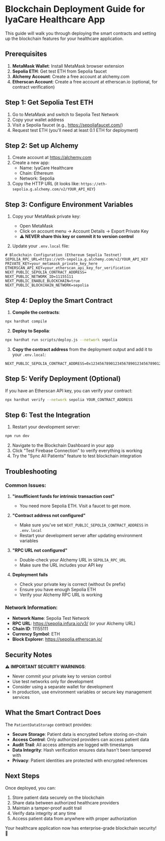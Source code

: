 # Blockchain Deployment Guide for IyaCare Healthcare App

This guide will walk you through deploying the smart contracts and setting up the blockchain features for your healthcare application.

## Prerequisites

1. **MetaMask Wallet**: Install MetaMask browser extension
2. **Sepolia ETH**: Get test ETH from Sepolia faucet
3. **Alchemy Account**: Create a free account at alchemy.com
4. **Etherscan Account**: Create a free account at etherscan.io (optional, for contract verification)

## Step 1: Get Sepolia Test ETH

1. Go to MetaMask and switch to Sepolia Test Network
2. Copy your wallet address
3. Visit a Sepolia faucet (e.g., https://sepoliafaucet.com/)
4. Request test ETH (you'll need at least 0.1 ETH for deployment)

## Step 2: Set up Alchemy

1. Create account at https://alchemy.com
2. Create a new app:
   - Name: IyaCare Healthcare
   - Chain: Ethereum
   - Network: Sepolia
3. Copy the HTTP URL (it looks like: `https://eth-sepolia.g.alchemy.com/v2/YOUR_API_KEY`)

## Step 3: Configure Environment Variables

1. Copy your MetaMask private key:
   - Open MetaMask
   - Click on account menu → Account Details → Export Private Key
   - **⚠️ NEVER share this key or commit it to version control**

2. Update your `.env.local` file:
```env
# Blockchain Configuration (Ethereum Sepolia Testnet)
SEPOLIA_RPC_URL=https://eth-sepolia.g.alchemy.com/v2/YOUR_API_KEY
PRIVATE_KEY=your_metamask_private_key_here
ETHERSCAN_API_KEY=your_etherscan_api_key_for_verification
NEXT_PUBLIC_SEPOLIA_CONTRACT_ADDRESS=
NEXT_PUBLIC_NETWORK_ID=11155111
NEXT_PUBLIC_ENABLE_BLOCKCHAIN=true
NEXT_PUBLIC_BLOCKCHAIN_NETWORK=sepolia
```

## Step 4: Deploy the Smart Contract

1. **Compile the contracts**:
```bash
npx hardhat compile
```

2. **Deploy to Sepolia**:
```bash
npx hardhat run scripts/deploy.js --network sepolia
```

3. **Copy the contract address** from the deployment output and add it to your `.env.local`:
```env
NEXT_PUBLIC_SEPOLIA_CONTRACT_ADDRESS=0x1234567890123456789012345678901234567890
```

## Step 5: Verify Deployment (Optional)

If you have an Etherscan API key, you can verify your contract:
```bash
npx hardhat verify --network sepolia YOUR_CONTRACT_ADDRESS
```

## Step 6: Test the Integration

1. Restart your development server:
```bash
npm run dev
```

2. Navigate to the Blockchain Dashboard in your app
3. Click "Test Firebase Connection" to verify everything is working
4. Try the "Sync All Patients" feature to test blockchain integration

## Troubleshooting

### Common Issues:

1. **"insufficient funds for intrinsic transaction cost"**
   - You need more Sepolia ETH. Visit a faucet to get more.

2. **"Contract address not configured"**
   - Make sure you've set `NEXT_PUBLIC_SEPOLIA_CONTRACT_ADDRESS` in `.env.local`
   - Restart your development server after updating environment variables

3. **"RPC URL not configured"**
   - Double-check your Alchemy URL in `SEPOLIA_RPC_URL`
   - Make sure the URL includes your API key

4. **Deployment fails**
   - Check your private key is correct (without 0x prefix)
   - Ensure you have enough Sepolia ETH
   - Verify your Alchemy RPC URL is working

### Network Information:
- **Network Name**: Sepolia Test Network
- **RPC URL**: https://sepolia.infura.io/v3/ (or your Alchemy URL)
- **Chain ID**: 11155111
- **Currency Symbol**: ETH
- **Block Explorer**: https://sepolia.etherscan.io/

## Security Notes

⚠️ **IMPORTANT SECURITY WARNINGS**:
- Never commit your private key to version control
- Use test networks only for development
- Consider using a separate wallet for development
- In production, use environment variables or secure key management services

## What the Smart Contract Does

The `PatientDataStorage` contract provides:
- **Secure Storage**: Patient data is encrypted before storing on-chain
- **Access Control**: Only authorized providers can access patient data
- **Audit Trail**: All access attempts are logged with timestamps
- **Data Integrity**: Hash verification ensures data hasn't been tampered with
- **Privacy**: Patient identities are protected with encrypted references

## Next Steps

Once deployed, you can:
1. Store patient data securely on the blockchain
2. Share data between authorized healthcare providers
3. Maintain a tamper-proof audit trail
4. Verify data integrity at any time
5. Access patient data from anywhere with proper authorization

Your healthcare application now has enterprise-grade blockchain security! 🚀 